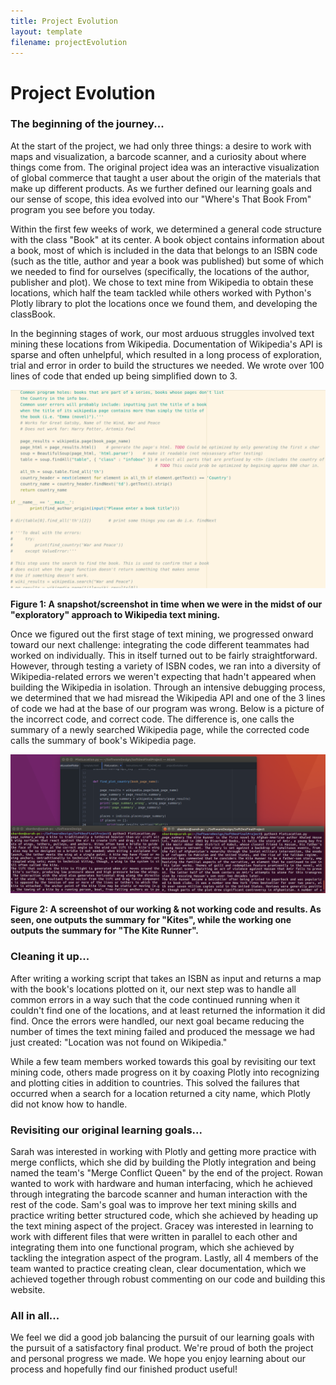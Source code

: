 ```yaml
---
title: Project Evolution
layout: template
filename: projectEvolution
---
```


# Project Evolution

### The beginning of the journey...
At the start of the project, we had only three things: a desire to work with maps and visualization, a barcode scanner, and a curiosity about where things come from. The original project idea was an interactive visualization of global commerce that taught a user about the origin of the materials that make up different products. As we further defined our learning goals and our sense of scope, this idea evolved into our "Where's That Book From" program you see before you today.

Within the first few weeks of work, we determined a general code structure with the class "Book" at its center. A book object contains information about a book, most of which is included in the data that belongs to an ISBN code (such as the title, author and year a book was published) but some of which we needed to find for ourselves (specifically, the locations of the author, publisher and plot). We chose to text mine from Wikipedia to obtain these locations, which half the team tackled while others worked with Python's Plotly library to plot the locations once we found them, and developing the classBook.

In the beginning stages of work, our most arduous struggles involved text mining these locations from Wikipedia. Documentation of Wikipedia's API is sparse and often unhelpful, which resulted in a long process of exploration, trial and error in order to build the structures we needed. We wrote over 100 lines of code that ended up being simplified down to 3.

![mess1](/pictures/mess1.png)

**Figure 1: A snapshot/screenshot in time when we were in the midst of our "exploratory" approach to Wikipedia text mining.**

Once we figured out the first stage of text mining, we progressed onward toward our next challenge: integrating the code different teammates had worked on individually. This in itself turned out to be fairly straightforward. However, through testing a variety of ISBN codes, we ran into a diversity of Wikipedia-related errors we weren't expecting that hadn't appeared when building the Wikipedia in isolation. Through an intensive debugging process, we determined that we had misread the Wikipedia API and one of the 3 lines of code we had at the base of our program was wrong. Below is a picture of the incorrect code, and correct code. The difference is, one calls the summary of a newly searched Wikipedia page, while the corrected code calls the summary of book's Wikipedia page.

![code_wrong_example](/pictures/code_wrong_examples.png)

**Figure 2: A screenshot of our working & not working code and results. As seen, one outputs the summary for "Kites", while the working one outputs the summary for "The Kite Runner".**

### Cleaning it up...
After writing a working script that takes an ISBN as input and returns a map with the book's locations plotted on it, our next step was to handle all common errors in a way such that the code continued running when it couldn't find one of the locations, and at least returned the information it did find. Once the errors were handled, our next goal became reducing the number of times the text mining failed and produced the message we had just created: "Location was not found on Wikipedia."

While a few team members worked towards this goal by revisiting our text mining code, others made progress on it by coaxing Plotly into recognizing and plotting cities in addition to countries. This solved the failures that occurred when a search for a location returned a city name, which Plotly did not know how to handle.

### Revisiting our original learning goals...
Sarah was interested in working with Plotly and getting more practice with merge conflicts, which she did by building the Plotly integration and being named the team's "Merge Conflict Queen" by the end of the project. Rowan wanted to work with hardware and human interfacing, which he achieved through integrating the barcode scanner and human interaction with the rest of the code. Sam's goal was to improve her text mining skills and practice writing better structured code, which she achieved by heading up the text mining aspect of the project. Gracey was interested in learning to work with different files that were written in parallel to each other and integrating them into one functional program, which she achieved by tackling the integration aspect of the program. Lastly, all 4 members of the team wanted to practice creating clean, clear documentation, which we achieved together through robust commenting on our code and building this website.

### All in all...
We feel we did a good job balancing the pursuit of our learning goals with the pursuit of a satisfactory final product. We're proud of both the project and personal progress we made. We hope you enjoy learning about our process and hopefully find our finished product useful!
